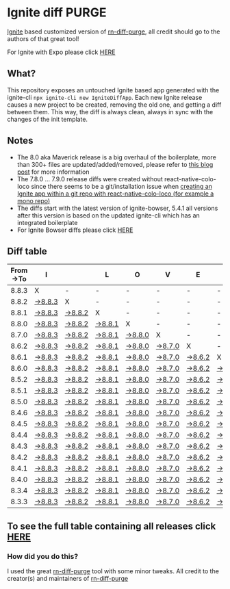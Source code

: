 # Ignite diff PURGE

[Ignite](https://github.com/infinitered/ignite) based customized version of [rn-diff-purge](https://github.com/react-native-community/rn-diff-purge/), all credit should go to the authors of that great tool!

For Ignite with Expo please click [HERE](https://github.com/nirre7/ignite-expo-diff-purge)

## What?

This repository exposes an untouched Ignite based app generated with the ignite-cli
`npx ignite-cli new IgniteDiffApp`. Each new Ignite release causes a new project to be created, removing the old one, and getting a diff between them. This way, the diff is always clean, always in sync with the changes of the init template.

## Notes
- The 8.0 aka Maverick release is a big overhaul of the boilerplate, more than 300+ files are updated/added/removed, please refer to [this blog post](https://shift.infinite.red/announcing-ignite-8-0-maverick-fbbdafbb738e) for more information
- The 7.8.0 ... 7.9.0 release diffs were created without react-native-colo-loco since there seems to be a git/installation issue when [creating an Ignite app within a git repo with react-native-colo-loco (for example a mono repo)](https://github.com/infinitered/ignite/issues/1845)
- The diffs start with the latest version of ignite-bowser, 5.4.1 all versions after this version is based on the updated ignite-cli which has an integrated boilerplate
- For Ignite Bowser diffs please click [HERE](https://github.com/nirre7/ignite-bowser-diff-purge)

## Diff table

| From->To | I                                                                                           |                                                                                             | L                                                                                           | O                                                                                           | V                                                                                           | E                                                                                           |                                                                                             | D                                                                                           | I                                                                                           | F                                                                                           | F                                                                                           | S                                                                                           |                                                                                             |                                                                                             |                                                                                             |                                                                                             |                                                                                             |                                                                                             |                                                                                             |     |
| -------- | ------------------------------------------------------------------------------------------- | ------------------------------------------------------------------------------------------- | ------------------------------------------------------------------------------------------- | ------------------------------------------------------------------------------------------- | ------------------------------------------------------------------------------------------- | ------------------------------------------------------------------------------------------- | ------------------------------------------------------------------------------------------- | ------------------------------------------------------------------------------------------- | ------------------------------------------------------------------------------------------- | ------------------------------------------------------------------------------------------- | ------------------------------------------------------------------------------------------- | ------------------------------------------------------------------------------------------- | ------------------------------------------------------------------------------------------- | ------------------------------------------------------------------------------------------- | ------------------------------------------------------------------------------------------- | ------------------------------------------------------------------------------------------- | ------------------------------------------------------------------------------------------- | ------------------------------------------------------------------------------------------- | ------------------------------------------------------------------------------------------- | --- |
| 8.8.3    | X                                                                                           | -                                                                                           | -                                                                                           | -                                                                                           | -                                                                                           | -                                                                                           | -                                                                                           | -                                                                                           | -                                                                                           | -                                                                                           | -                                                                                           | -                                                                                           | -                                                                                           | -                                                                                           | -                                                                                           | -                                                                                           | -                                                                                           | -                                                                                           | -                                                                                           | -   |
| 8.8.2    | [->8.8.3](https://github.com/nirre7/ignite-diff-purge/compare/release/8.8.2..release/8.8.3) | X                                                                                           | -                                                                                           | -                                                                                           | -                                                                                           | -                                                                                           | -                                                                                           | -                                                                                           | -                                                                                           | -                                                                                           | -                                                                                           | -                                                                                           | -                                                                                           | -                                                                                           | -                                                                                           | -                                                                                           | -                                                                                           | -                                                                                           | -                                                                                           | -   |
| 8.8.1    | [->8.8.3](https://github.com/nirre7/ignite-diff-purge/compare/release/8.8.1..release/8.8.3) | [->8.8.2](https://github.com/nirre7/ignite-diff-purge/compare/release/8.8.1..release/8.8.2) | X                                                                                           | -                                                                                           | -                                                                                           | -                                                                                           | -                                                                                           | -                                                                                           | -                                                                                           | -                                                                                           | -                                                                                           | -                                                                                           | -                                                                                           | -                                                                                           | -                                                                                           | -                                                                                           | -                                                                                           | -                                                                                           | -                                                                                           | -   |
| 8.8.0    | [->8.8.3](https://github.com/nirre7/ignite-diff-purge/compare/release/8.8.0..release/8.8.3) | [->8.8.2](https://github.com/nirre7/ignite-diff-purge/compare/release/8.8.0..release/8.8.2) | [->8.8.1](https://github.com/nirre7/ignite-diff-purge/compare/release/8.8.0..release/8.8.1) | X                                                                                           | -                                                                                           | -                                                                                           | -                                                                                           | -                                                                                           | -                                                                                           | -                                                                                           | -                                                                                           | -                                                                                           | -                                                                                           | -                                                                                           | -                                                                                           | -                                                                                           | -                                                                                           | -                                                                                           | -                                                                                           | -   |
| 8.7.0    | [->8.8.3](https://github.com/nirre7/ignite-diff-purge/compare/release/8.7.0..release/8.8.3) | [->8.8.2](https://github.com/nirre7/ignite-diff-purge/compare/release/8.7.0..release/8.8.2) | [->8.8.1](https://github.com/nirre7/ignite-diff-purge/compare/release/8.7.0..release/8.8.1) | [->8.8.0](https://github.com/nirre7/ignite-diff-purge/compare/release/8.7.0..release/8.8.0) | X                                                                                           | -                                                                                           | -                                                                                           | -                                                                                           | -                                                                                           | -                                                                                           | -                                                                                           | -                                                                                           | -                                                                                           | -                                                                                           | -                                                                                           | -                                                                                           | -                                                                                           | -                                                                                           | -                                                                                           | -   |
| 8.6.2    | [->8.8.3](https://github.com/nirre7/ignite-diff-purge/compare/release/8.6.2..release/8.8.3) | [->8.8.2](https://github.com/nirre7/ignite-diff-purge/compare/release/8.6.2..release/8.8.2) | [->8.8.1](https://github.com/nirre7/ignite-diff-purge/compare/release/8.6.2..release/8.8.1) | [->8.8.0](https://github.com/nirre7/ignite-diff-purge/compare/release/8.6.2..release/8.8.0) | [->8.7.0](https://github.com/nirre7/ignite-diff-purge/compare/release/8.6.2..release/8.7.0) | X                                                                                           | -                                                                                           | -                                                                                           | -                                                                                           | -                                                                                           | -                                                                                           | -                                                                                           | -                                                                                           | -                                                                                           | -                                                                                           | -                                                                                           | -                                                                                           | -                                                                                           | -                                                                                           | -   |
| 8.6.1    | [->8.8.3](https://github.com/nirre7/ignite-diff-purge/compare/release/8.6.1..release/8.8.3) | [->8.8.2](https://github.com/nirre7/ignite-diff-purge/compare/release/8.6.1..release/8.8.2) | [->8.8.1](https://github.com/nirre7/ignite-diff-purge/compare/release/8.6.1..release/8.8.1) | [->8.8.0](https://github.com/nirre7/ignite-diff-purge/compare/release/8.6.1..release/8.8.0) | [->8.7.0](https://github.com/nirre7/ignite-diff-purge/compare/release/8.6.1..release/8.7.0) | [->8.6.2](https://github.com/nirre7/ignite-diff-purge/compare/release/8.6.1..release/8.6.2) | X                                                                                           | -                                                                                           | -                                                                                           | -                                                                                           | -                                                                                           | -                                                                                           | -                                                                                           | -                                                                                           | -                                                                                           | -                                                                                           | -                                                                                           | -                                                                                           | -                                                                                           | -   |
| 8.6.0    | [->8.8.3](https://github.com/nirre7/ignite-diff-purge/compare/release/8.6.0..release/8.8.3) | [->8.8.2](https://github.com/nirre7/ignite-diff-purge/compare/release/8.6.0..release/8.8.2) | [->8.8.1](https://github.com/nirre7/ignite-diff-purge/compare/release/8.6.0..release/8.8.1) | [->8.8.0](https://github.com/nirre7/ignite-diff-purge/compare/release/8.6.0..release/8.8.0) | [->8.7.0](https://github.com/nirre7/ignite-diff-purge/compare/release/8.6.0..release/8.7.0) | [->8.6.2](https://github.com/nirre7/ignite-diff-purge/compare/release/8.6.0..release/8.6.2) | [->8.6.1](https://github.com/nirre7/ignite-diff-purge/compare/release/8.6.0..release/8.6.1) | X                                                                                           | -                                                                                           | -                                                                                           | -                                                                                           | -                                                                                           | -                                                                                           | -                                                                                           | -                                                                                           | -                                                                                           | -                                                                                           | -                                                                                           | -                                                                                           | -   |
| 8.5.2    | [->8.8.3](https://github.com/nirre7/ignite-diff-purge/compare/release/8.5.2..release/8.8.3) | [->8.8.2](https://github.com/nirre7/ignite-diff-purge/compare/release/8.5.2..release/8.8.2) | [->8.8.1](https://github.com/nirre7/ignite-diff-purge/compare/release/8.5.2..release/8.8.1) | [->8.8.0](https://github.com/nirre7/ignite-diff-purge/compare/release/8.5.2..release/8.8.0) | [->8.7.0](https://github.com/nirre7/ignite-diff-purge/compare/release/8.5.2..release/8.7.0) | [->8.6.2](https://github.com/nirre7/ignite-diff-purge/compare/release/8.5.2..release/8.6.2) | [->8.6.1](https://github.com/nirre7/ignite-diff-purge/compare/release/8.5.2..release/8.6.1) | [->8.6.0](https://github.com/nirre7/ignite-diff-purge/compare/release/8.5.2..release/8.6.0) | X                                                                                           | -                                                                                           | -                                                                                           | -                                                                                           | -                                                                                           | -                                                                                           | -                                                                                           | -                                                                                           | -                                                                                           | -                                                                                           | -                                                                                           | -   |
| 8.5.1    | [->8.8.3](https://github.com/nirre7/ignite-diff-purge/compare/release/8.5.1..release/8.8.3) | [->8.8.2](https://github.com/nirre7/ignite-diff-purge/compare/release/8.5.1..release/8.8.2) | [->8.8.1](https://github.com/nirre7/ignite-diff-purge/compare/release/8.5.1..release/8.8.1) | [->8.8.0](https://github.com/nirre7/ignite-diff-purge/compare/release/8.5.1..release/8.8.0) | [->8.7.0](https://github.com/nirre7/ignite-diff-purge/compare/release/8.5.1..release/8.7.0) | [->8.6.2](https://github.com/nirre7/ignite-diff-purge/compare/release/8.5.1..release/8.6.2) | [->8.6.1](https://github.com/nirre7/ignite-diff-purge/compare/release/8.5.1..release/8.6.1) | [->8.6.0](https://github.com/nirre7/ignite-diff-purge/compare/release/8.5.1..release/8.6.0) | [->8.5.2](https://github.com/nirre7/ignite-diff-purge/compare/release/8.5.1..release/8.5.2) | X                                                                                           | -                                                                                           | -                                                                                           | -                                                                                           | -                                                                                           | -                                                                                           | -                                                                                           | -                                                                                           | -                                                                                           | -                                                                                           | -   |
| 8.5.0    | [->8.8.3](https://github.com/nirre7/ignite-diff-purge/compare/release/8.5.0..release/8.8.3) | [->8.8.2](https://github.com/nirre7/ignite-diff-purge/compare/release/8.5.0..release/8.8.2) | [->8.8.1](https://github.com/nirre7/ignite-diff-purge/compare/release/8.5.0..release/8.8.1) | [->8.8.0](https://github.com/nirre7/ignite-diff-purge/compare/release/8.5.0..release/8.8.0) | [->8.7.0](https://github.com/nirre7/ignite-diff-purge/compare/release/8.5.0..release/8.7.0) | [->8.6.2](https://github.com/nirre7/ignite-diff-purge/compare/release/8.5.0..release/8.6.2) | [->8.6.1](https://github.com/nirre7/ignite-diff-purge/compare/release/8.5.0..release/8.6.1) | [->8.6.0](https://github.com/nirre7/ignite-diff-purge/compare/release/8.5.0..release/8.6.0) | [->8.5.2](https://github.com/nirre7/ignite-diff-purge/compare/release/8.5.0..release/8.5.2) | [->8.5.1](https://github.com/nirre7/ignite-diff-purge/compare/release/8.5.0..release/8.5.1) | X                                                                                           | -                                                                                           | -                                                                                           | -                                                                                           | -                                                                                           | -                                                                                           | -                                                                                           | -                                                                                           | -                                                                                           | -   |
| 8.4.6    | [->8.8.3](https://github.com/nirre7/ignite-diff-purge/compare/release/8.4.6..release/8.8.3) | [->8.8.2](https://github.com/nirre7/ignite-diff-purge/compare/release/8.4.6..release/8.8.2) | [->8.8.1](https://github.com/nirre7/ignite-diff-purge/compare/release/8.4.6..release/8.8.1) | [->8.8.0](https://github.com/nirre7/ignite-diff-purge/compare/release/8.4.6..release/8.8.0) | [->8.7.0](https://github.com/nirre7/ignite-diff-purge/compare/release/8.4.6..release/8.7.0) | [->8.6.2](https://github.com/nirre7/ignite-diff-purge/compare/release/8.4.6..release/8.6.2) | [->8.6.1](https://github.com/nirre7/ignite-diff-purge/compare/release/8.4.6..release/8.6.1) | [->8.6.0](https://github.com/nirre7/ignite-diff-purge/compare/release/8.4.6..release/8.6.0) | [->8.5.2](https://github.com/nirre7/ignite-diff-purge/compare/release/8.4.6..release/8.5.2) | [->8.5.1](https://github.com/nirre7/ignite-diff-purge/compare/release/8.4.6..release/8.5.1) | [->8.5.0](https://github.com/nirre7/ignite-diff-purge/compare/release/8.4.6..release/8.5.0) | X                                                                                           | -                                                                                           | -                                                                                           | -                                                                                           | -                                                                                           | -                                                                                           | -                                                                                           | -                                                                                           | -   |
| 8.4.5    | [->8.8.3](https://github.com/nirre7/ignite-diff-purge/compare/release/8.4.5..release/8.8.3) | [->8.8.2](https://github.com/nirre7/ignite-diff-purge/compare/release/8.4.5..release/8.8.2) | [->8.8.1](https://github.com/nirre7/ignite-diff-purge/compare/release/8.4.5..release/8.8.1) | [->8.8.0](https://github.com/nirre7/ignite-diff-purge/compare/release/8.4.5..release/8.8.0) | [->8.7.0](https://github.com/nirre7/ignite-diff-purge/compare/release/8.4.5..release/8.7.0) | [->8.6.2](https://github.com/nirre7/ignite-diff-purge/compare/release/8.4.5..release/8.6.2) | [->8.6.1](https://github.com/nirre7/ignite-diff-purge/compare/release/8.4.5..release/8.6.1) | [->8.6.0](https://github.com/nirre7/ignite-diff-purge/compare/release/8.4.5..release/8.6.0) | [->8.5.2](https://github.com/nirre7/ignite-diff-purge/compare/release/8.4.5..release/8.5.2) | [->8.5.1](https://github.com/nirre7/ignite-diff-purge/compare/release/8.4.5..release/8.5.1) | [->8.5.0](https://github.com/nirre7/ignite-diff-purge/compare/release/8.4.5..release/8.5.0) | [->8.4.6](https://github.com/nirre7/ignite-diff-purge/compare/release/8.4.5..release/8.4.6) | X                                                                                           | -                                                                                           | -                                                                                           | -                                                                                           | -                                                                                           | -                                                                                           | -                                                                                           | -   |
| 8.4.4    | [->8.8.3](https://github.com/nirre7/ignite-diff-purge/compare/release/8.4.4..release/8.8.3) | [->8.8.2](https://github.com/nirre7/ignite-diff-purge/compare/release/8.4.4..release/8.8.2) | [->8.8.1](https://github.com/nirre7/ignite-diff-purge/compare/release/8.4.4..release/8.8.1) | [->8.8.0](https://github.com/nirre7/ignite-diff-purge/compare/release/8.4.4..release/8.8.0) | [->8.7.0](https://github.com/nirre7/ignite-diff-purge/compare/release/8.4.4..release/8.7.0) | [->8.6.2](https://github.com/nirre7/ignite-diff-purge/compare/release/8.4.4..release/8.6.2) | [->8.6.1](https://github.com/nirre7/ignite-diff-purge/compare/release/8.4.4..release/8.6.1) | [->8.6.0](https://github.com/nirre7/ignite-diff-purge/compare/release/8.4.4..release/8.6.0) | [->8.5.2](https://github.com/nirre7/ignite-diff-purge/compare/release/8.4.4..release/8.5.2) | [->8.5.1](https://github.com/nirre7/ignite-diff-purge/compare/release/8.4.4..release/8.5.1) | [->8.5.0](https://github.com/nirre7/ignite-diff-purge/compare/release/8.4.4..release/8.5.0) | [->8.4.6](https://github.com/nirre7/ignite-diff-purge/compare/release/8.4.4..release/8.4.6) | [->8.4.5](https://github.com/nirre7/ignite-diff-purge/compare/release/8.4.4..release/8.4.5) | X                                                                                           | -                                                                                           | -                                                                                           | -                                                                                           | -                                                                                           | -                                                                                           | -   |
| 8.4.3    | [->8.8.3](https://github.com/nirre7/ignite-diff-purge/compare/release/8.4.3..release/8.8.3) | [->8.8.2](https://github.com/nirre7/ignite-diff-purge/compare/release/8.4.3..release/8.8.2) | [->8.8.1](https://github.com/nirre7/ignite-diff-purge/compare/release/8.4.3..release/8.8.1) | [->8.8.0](https://github.com/nirre7/ignite-diff-purge/compare/release/8.4.3..release/8.8.0) | [->8.7.0](https://github.com/nirre7/ignite-diff-purge/compare/release/8.4.3..release/8.7.0) | [->8.6.2](https://github.com/nirre7/ignite-diff-purge/compare/release/8.4.3..release/8.6.2) | [->8.6.1](https://github.com/nirre7/ignite-diff-purge/compare/release/8.4.3..release/8.6.1) | [->8.6.0](https://github.com/nirre7/ignite-diff-purge/compare/release/8.4.3..release/8.6.0) | [->8.5.2](https://github.com/nirre7/ignite-diff-purge/compare/release/8.4.3..release/8.5.2) | [->8.5.1](https://github.com/nirre7/ignite-diff-purge/compare/release/8.4.3..release/8.5.1) | [->8.5.0](https://github.com/nirre7/ignite-diff-purge/compare/release/8.4.3..release/8.5.0) | [->8.4.6](https://github.com/nirre7/ignite-diff-purge/compare/release/8.4.3..release/8.4.6) | [->8.4.5](https://github.com/nirre7/ignite-diff-purge/compare/release/8.4.3..release/8.4.5) | [->8.4.4](https://github.com/nirre7/ignite-diff-purge/compare/release/8.4.3..release/8.4.4) | X                                                                                           | -                                                                                           | -                                                                                           | -                                                                                           | -                                                                                           | -   |
| 8.4.2    | [->8.8.3](https://github.com/nirre7/ignite-diff-purge/compare/release/8.4.2..release/8.8.3) | [->8.8.2](https://github.com/nirre7/ignite-diff-purge/compare/release/8.4.2..release/8.8.2) | [->8.8.1](https://github.com/nirre7/ignite-diff-purge/compare/release/8.4.2..release/8.8.1) | [->8.8.0](https://github.com/nirre7/ignite-diff-purge/compare/release/8.4.2..release/8.8.0) | [->8.7.0](https://github.com/nirre7/ignite-diff-purge/compare/release/8.4.2..release/8.7.0) | [->8.6.2](https://github.com/nirre7/ignite-diff-purge/compare/release/8.4.2..release/8.6.2) | [->8.6.1](https://github.com/nirre7/ignite-diff-purge/compare/release/8.4.2..release/8.6.1) | [->8.6.0](https://github.com/nirre7/ignite-diff-purge/compare/release/8.4.2..release/8.6.0) | [->8.5.2](https://github.com/nirre7/ignite-diff-purge/compare/release/8.4.2..release/8.5.2) | [->8.5.1](https://github.com/nirre7/ignite-diff-purge/compare/release/8.4.2..release/8.5.1) | [->8.5.0](https://github.com/nirre7/ignite-diff-purge/compare/release/8.4.2..release/8.5.0) | [->8.4.6](https://github.com/nirre7/ignite-diff-purge/compare/release/8.4.2..release/8.4.6) | [->8.4.5](https://github.com/nirre7/ignite-diff-purge/compare/release/8.4.2..release/8.4.5) | [->8.4.4](https://github.com/nirre7/ignite-diff-purge/compare/release/8.4.2..release/8.4.4) | [->8.4.3](https://github.com/nirre7/ignite-diff-purge/compare/release/8.4.2..release/8.4.3) | X                                                                                           | -                                                                                           | -                                                                                           | -                                                                                           | -   |
| 8.4.1    | [->8.8.3](https://github.com/nirre7/ignite-diff-purge/compare/release/8.4.1..release/8.8.3) | [->8.8.2](https://github.com/nirre7/ignite-diff-purge/compare/release/8.4.1..release/8.8.2) | [->8.8.1](https://github.com/nirre7/ignite-diff-purge/compare/release/8.4.1..release/8.8.1) | [->8.8.0](https://github.com/nirre7/ignite-diff-purge/compare/release/8.4.1..release/8.8.0) | [->8.7.0](https://github.com/nirre7/ignite-diff-purge/compare/release/8.4.1..release/8.7.0) | [->8.6.2](https://github.com/nirre7/ignite-diff-purge/compare/release/8.4.1..release/8.6.2) | [->8.6.1](https://github.com/nirre7/ignite-diff-purge/compare/release/8.4.1..release/8.6.1) | [->8.6.0](https://github.com/nirre7/ignite-diff-purge/compare/release/8.4.1..release/8.6.0) | [->8.5.2](https://github.com/nirre7/ignite-diff-purge/compare/release/8.4.1..release/8.5.2) | [->8.5.1](https://github.com/nirre7/ignite-diff-purge/compare/release/8.4.1..release/8.5.1) | [->8.5.0](https://github.com/nirre7/ignite-diff-purge/compare/release/8.4.1..release/8.5.0) | [->8.4.6](https://github.com/nirre7/ignite-diff-purge/compare/release/8.4.1..release/8.4.6) | [->8.4.5](https://github.com/nirre7/ignite-diff-purge/compare/release/8.4.1..release/8.4.5) | [->8.4.4](https://github.com/nirre7/ignite-diff-purge/compare/release/8.4.1..release/8.4.4) | [->8.4.3](https://github.com/nirre7/ignite-diff-purge/compare/release/8.4.1..release/8.4.3) | [->8.4.2](https://github.com/nirre7/ignite-diff-purge/compare/release/8.4.1..release/8.4.2) | X                                                                                           | -                                                                                           | -                                                                                           | -   |
| 8.4.0    | [->8.8.3](https://github.com/nirre7/ignite-diff-purge/compare/release/8.4.0..release/8.8.3) | [->8.8.2](https://github.com/nirre7/ignite-diff-purge/compare/release/8.4.0..release/8.8.2) | [->8.8.1](https://github.com/nirre7/ignite-diff-purge/compare/release/8.4.0..release/8.8.1) | [->8.8.0](https://github.com/nirre7/ignite-diff-purge/compare/release/8.4.0..release/8.8.0) | [->8.7.0](https://github.com/nirre7/ignite-diff-purge/compare/release/8.4.0..release/8.7.0) | [->8.6.2](https://github.com/nirre7/ignite-diff-purge/compare/release/8.4.0..release/8.6.2) | [->8.6.1](https://github.com/nirre7/ignite-diff-purge/compare/release/8.4.0..release/8.6.1) | [->8.6.0](https://github.com/nirre7/ignite-diff-purge/compare/release/8.4.0..release/8.6.0) | [->8.5.2](https://github.com/nirre7/ignite-diff-purge/compare/release/8.4.0..release/8.5.2) | [->8.5.1](https://github.com/nirre7/ignite-diff-purge/compare/release/8.4.0..release/8.5.1) | [->8.5.0](https://github.com/nirre7/ignite-diff-purge/compare/release/8.4.0..release/8.5.0) | [->8.4.6](https://github.com/nirre7/ignite-diff-purge/compare/release/8.4.0..release/8.4.6) | [->8.4.5](https://github.com/nirre7/ignite-diff-purge/compare/release/8.4.0..release/8.4.5) | [->8.4.4](https://github.com/nirre7/ignite-diff-purge/compare/release/8.4.0..release/8.4.4) | [->8.4.3](https://github.com/nirre7/ignite-diff-purge/compare/release/8.4.0..release/8.4.3) | [->8.4.2](https://github.com/nirre7/ignite-diff-purge/compare/release/8.4.0..release/8.4.2) | [->8.4.1](https://github.com/nirre7/ignite-diff-purge/compare/release/8.4.0..release/8.4.1) | X                                                                                           | -                                                                                           | -   |
| 8.3.4    | [->8.8.3](https://github.com/nirre7/ignite-diff-purge/compare/release/8.3.4..release/8.8.3) | [->8.8.2](https://github.com/nirre7/ignite-diff-purge/compare/release/8.3.4..release/8.8.2) | [->8.8.1](https://github.com/nirre7/ignite-diff-purge/compare/release/8.3.4..release/8.8.1) | [->8.8.0](https://github.com/nirre7/ignite-diff-purge/compare/release/8.3.4..release/8.8.0) | [->8.7.0](https://github.com/nirre7/ignite-diff-purge/compare/release/8.3.4..release/8.7.0) | [->8.6.2](https://github.com/nirre7/ignite-diff-purge/compare/release/8.3.4..release/8.6.2) | [->8.6.1](https://github.com/nirre7/ignite-diff-purge/compare/release/8.3.4..release/8.6.1) | [->8.6.0](https://github.com/nirre7/ignite-diff-purge/compare/release/8.3.4..release/8.6.0) | [->8.5.2](https://github.com/nirre7/ignite-diff-purge/compare/release/8.3.4..release/8.5.2) | [->8.5.1](https://github.com/nirre7/ignite-diff-purge/compare/release/8.3.4..release/8.5.1) | [->8.5.0](https://github.com/nirre7/ignite-diff-purge/compare/release/8.3.4..release/8.5.0) | [->8.4.6](https://github.com/nirre7/ignite-diff-purge/compare/release/8.3.4..release/8.4.6) | [->8.4.5](https://github.com/nirre7/ignite-diff-purge/compare/release/8.3.4..release/8.4.5) | [->8.4.4](https://github.com/nirre7/ignite-diff-purge/compare/release/8.3.4..release/8.4.4) | [->8.4.3](https://github.com/nirre7/ignite-diff-purge/compare/release/8.3.4..release/8.4.3) | [->8.4.2](https://github.com/nirre7/ignite-diff-purge/compare/release/8.3.4..release/8.4.2) | [->8.4.1](https://github.com/nirre7/ignite-diff-purge/compare/release/8.3.4..release/8.4.1) | [->8.4.0](https://github.com/nirre7/ignite-diff-purge/compare/release/8.3.4..release/8.4.0) | X                                                                                           | -   |
| 8.3.3    | [->8.8.3](https://github.com/nirre7/ignite-diff-purge/compare/release/8.3.3..release/8.8.3) | [->8.8.2](https://github.com/nirre7/ignite-diff-purge/compare/release/8.3.3..release/8.8.2) | [->8.8.1](https://github.com/nirre7/ignite-diff-purge/compare/release/8.3.3..release/8.8.1) | [->8.8.0](https://github.com/nirre7/ignite-diff-purge/compare/release/8.3.3..release/8.8.0) | [->8.7.0](https://github.com/nirre7/ignite-diff-purge/compare/release/8.3.3..release/8.7.0) | [->8.6.2](https://github.com/nirre7/ignite-diff-purge/compare/release/8.3.3..release/8.6.2) | [->8.6.1](https://github.com/nirre7/ignite-diff-purge/compare/release/8.3.3..release/8.6.1) | [->8.6.0](https://github.com/nirre7/ignite-diff-purge/compare/release/8.3.3..release/8.6.0) | [->8.5.2](https://github.com/nirre7/ignite-diff-purge/compare/release/8.3.3..release/8.5.2) | [->8.5.1](https://github.com/nirre7/ignite-diff-purge/compare/release/8.3.3..release/8.5.1) | [->8.5.0](https://github.com/nirre7/ignite-diff-purge/compare/release/8.3.3..release/8.5.0) | [->8.4.6](https://github.com/nirre7/ignite-diff-purge/compare/release/8.3.3..release/8.4.6) | [->8.4.5](https://github.com/nirre7/ignite-diff-purge/compare/release/8.3.3..release/8.4.5) | [->8.4.4](https://github.com/nirre7/ignite-diff-purge/compare/release/8.3.3..release/8.4.4) | [->8.4.3](https://github.com/nirre7/ignite-diff-purge/compare/release/8.3.3..release/8.4.3) | [->8.4.2](https://github.com/nirre7/ignite-diff-purge/compare/release/8.3.3..release/8.4.2) | [->8.4.1](https://github.com/nirre7/ignite-diff-purge/compare/release/8.3.3..release/8.4.1) | [->8.4.0](https://github.com/nirre7/ignite-diff-purge/compare/release/8.3.3..release/8.4.0) | [->8.3.4](https://github.com/nirre7/ignite-diff-purge/compare/release/8.3.3..release/8.3.4) | X   |

## To see the full table containing all releases click [HERE](https://nirre7.github.io/ignite-diff-purge/)

### How did you do this?

I used the great [rn-diff-purge](https://github.com/react-native-community/rn-diff-purge/) tool with some minor tweaks.
All credit to the creator(s) and maintainers of [rn-diff-purge](https://github.com/react-native-community/rn-diff-purge/)

